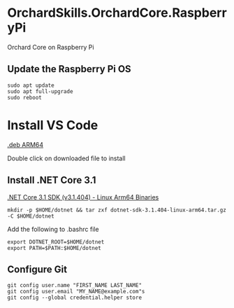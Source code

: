 # OrchardSkills.OrchardCore.RaspberryPi

Orchard Core on Raspberry Pi

## Update the Raspberry Pi OS

```
sudo apt update
sudo apt full-upgrade
sudo reboot
```

# Install VS Code

[.deb ARM64](https://aka.ms/linux-arm64-deb)

Double click on downloaded file to install


## Install .NET Core 3.1

[.NET Core 3.1 SDK (v3.1.404) - Linux Arm64 Binaries](https://download.visualstudio.microsoft.com/download/pr/de47cbe2-f75f-44c5-8250-7960a36d6591/76cfdbfb7bf17cce27378a9fddd969a6/dotnet-sdk-3.1.404-linux-arm64.tar.gz)

```
mkdir -p $HOME/dotnet && tar zxf dotnet-sdk-3.1.404-linux-arm64.tar.gz -C $HOME/dotnet
```

Add the following to .bashrc file

```
export DOTNET_ROOT=$HOME/dotnet
export PATH=$PATH:$HOME/dotnet
```

## Configure Git

```
git config user.name "FIRST_NAME LAST_NAME"
git config user.email "MY_NAME@example.com"s
git config --global credential.helper store
```